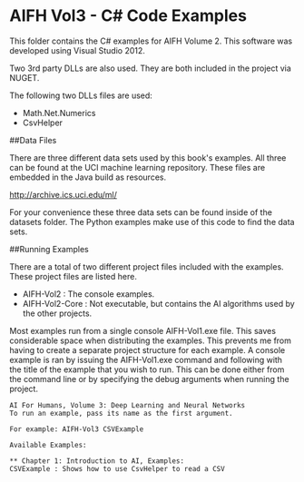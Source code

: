 AIFH Vol3  - C# Code Examples
====
This folder contains the C# examples for AIFH Volume 2.  This software was developed using Visual Studio 2012.

Two 3rd party DLLs are also used. They are both included in the project via NUGET.

The following two DLLs files are used:
* Math.Net.Numerics
* CsvHelper

##Data Files

There are three different data sets used by this book's examples.  All three can be found
at the UCI machine learning repository. These files are embedded in the Java build as
resources.

http://archive.ics.uci.edu/ml/

For your convenience these three data sets can be found inside of the datasets folder.
The Python examples make use of this code to find the data sets.

##Running Examples

There are a total of two different project files included with the examples.  These project files are listed here.

* AIFH-Vol2 : The console examples.
* AIFH-Vol2-Core : Not executable, but contains the AI algorithms used by the other projects.

Most examples run from a single console AIFH-Vol1.exe file.  This saves considerable space when distributing the examples.
This prevents me from having to create a separate project structure for each example.  A console example is ran by 
issuing the AIFH-Vol1.exe command and following with the title of the example that you wish to run.  This can be done
either from the command line or by specifying the debug arguments when running the project.

```
AI For Humans, Volume 3: Deep Learning and Neural Networks
To run an example, pass its name as the first argument.

For example: AIFH-Vol3 CSVExample

Available Examples:

** Chapter 1: Introduction to AI, Examples:
CSVExample : Shows how to use CsvHelper to read a CSV


```